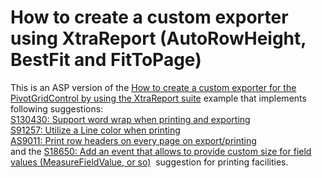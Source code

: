 # How to create a custom exporter using XtraReport (AutoRowHeight, BestFit and FitToPage)


<p>This is an ASP version of the <a href="https://www.devexpress.com/Support/Center/p/E2231">How to create a custom exporter for the PivotGridControl by using the XtraReport suite</a> example that implements following suggestions:<br /><a href="https://www.devexpress.com/Support/Center/p/S130430">S130430: Support word wrap when printing and exporting</a><br /><a href="https://www.devexpress.com/Support/Center/p/S91257">S91257: Utilize a Line color when printing</a><br /><a href="https://www.devexpress.com/Support/Center/p/AS9011">AS9011: Print row headers on every page on export/printing</a><br />and the <a href="https://www.devexpress.com/Support/Center/p/S18650">S18650: Add an event that allows to provide custom size for field values (MeasureFieldValue, or so)</a>  suggestion for printing facilities.</p>

<br/>


